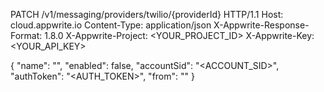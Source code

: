 PATCH /v1/messaging/providers/twilio/{providerId} HTTP/1.1
Host: cloud.appwrite.io
Content-Type: application/json
X-Appwrite-Response-Format: 1.8.0
X-Appwrite-Project: <YOUR_PROJECT_ID>
X-Appwrite-Key: <YOUR_API_KEY>

{
  "name": "<NAME>",
  "enabled": false,
  "accountSid": "<ACCOUNT_SID>",
  "authToken": "<AUTH_TOKEN>",
  "from": "<FROM>"
}
